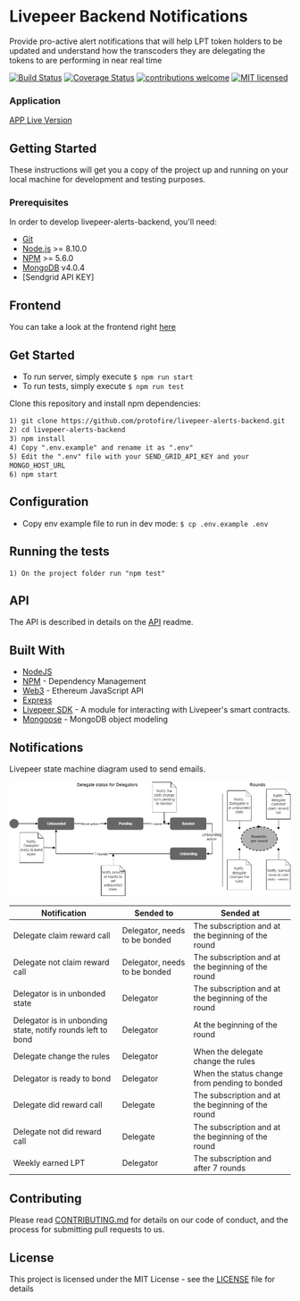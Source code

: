 # Livepeer Backend Notifications

Provide pro-active alert notifications that will help LPT token holders to be updated and understand how the transcoders they are delegating the tokens to are performing in near real time

[![Build Status](https://api.travis-ci.org/protofire/livepeer-alerts-backend.svg?branch=master)](https://travis-ci.org/protofire/livepeer-alerts-backend)
[![Coverage Status](https://coveralls.io/repos/github/protofire/livepeer-alerts-backend/badge.svg?branch=master)](https://coveralls.io/github/protofire/livepeer-alerts-backend?branch=master)
[![contributions welcome](https://img.shields.io/badge/contributions-welcome-brightgreen.svg?style=flat)](https://github.com/protofire/livepeer-alerts-backend/issues)
[![MIT licensed](https://img.shields.io/badge/license-MIT-blue.svg)](https://raw.githubusercontent.com/protofire/livepeer-alerts-backend/master/LICENSE)


### Application

[APP Live Version](https://livepeer.tools/)

## Getting Started

These instructions will get you a copy of the project up and running on your local machine for development and testing purposes.

### Prerequisites
In order to develop livepeer-alerts-backend, you'll need:

- [Git](https://git-scm.com/) 
- [Node.js](https://nodejs.org/) >= 8.10.0
- [NPM](https://www.npmjs.com/) >= 5.6.0
- [MongoDB](https://www.mongodb.com/download-center/community) v4.0.4
- [Sendgrid API KEY] 

## Frontend
You can take a look at the frontend right [here](https://github.com/protofire/livepeer-alerts-frontend)

## Get Started
- To run server, simply execute ```$ npm run start```
- To run tests, simply execute ```$ npm run test```

Clone this repository and install npm dependencies:

```
1) git clone https://github.com/protofire/livepeer-alerts-backend.git
2) cd livepeer-alerts-backend
3) npm install
4) Copy ".env.example" and rename it as ".env"
5) Edit the ".env" file with your SEND_GRID_API_KEY and your MONGO_HOST_URL 
6) npm start
```

## Configuration
- Copy env example file to run in dev mode: ```$ cp .env.example .env ```


## Running the tests

```
1) On the project folder run "npm test"

```

## API

The API is described in details on the [API](https://github.com/protofire/livepeer-alerts-backend/blob/master/API.md) readme.

## Built With

* [NodeJS](https://nodejs.org) 
* [NPM](https://www.npmjs.com/) - Dependency Management
* [Web3](https://web3js.readthedocs.io/en/1.0/) - Ethereum JavaScript API
* [Express](http://expressjs.com/)
* [Livepeer SDK](https://github.com/livepeer/livepeerjs/tree/master/packages/sdk) - A module for interacting with Livepeer's smart contracts.
* [Mongoose](https://mongoosejs.com/) - MongoDB object modeling

## Notifications
Livepeer state machine diagram used to send emails.
<p align="center">
  <img src="./img/livepeer_notifications.png">
</p>

| Notification  |   Sended to   |   Sended at   |
| ------------- | ------------- | ------------- |
| Delegate claim reward call | Delegator, needs to be bonded | The subscription and at the beginning of the round  |
| Delegate not claim reward call | Delegator, needs to be bonded | The subscription and at the beginning of the round |
| Delegator is in unbonded state | Delegator | The subscription and at the beginning of the round |
| Delegator is in unbonding state, notify rounds left to bond | Delegator | At the beginning of the round |
| Delegate change the rules | Delegator | When the delegate change the rules |
| Delegator is ready to bond | Delegator | When the status change from pending to bonded |
| Delegate did reward call | Delegate | The subscription and at the beginning of the round  |
| Delegate not did reward call | Delegate | The subscription and at the beginning of the round  |
| Weekly earned LPT | Delegator | The subscription and after 7 rounds  |

## Contributing
Please read [CONTRIBUTING.md](https://github.com/protofire/livepeer-alerts-backend/blob/master/CONTRIBUTING.md) for details on our code of conduct, and the process for submitting pull requests to us.

## License

This project is licensed under the MIT License - see the [LICENSE](https://github.com/protofire/livepeer-alerts-backend/blob/master/LICENSE) file for details
